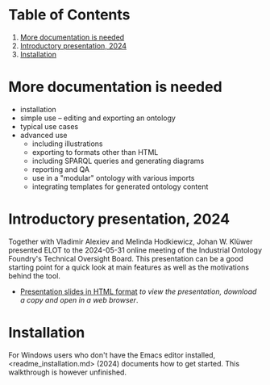 
# Table of Contents

1.  [More documentation is needed](#org5ed4ae6)
2.  [Introductory presentation, 2024](#org77ddaa8)
3.  [Installation](#org5aa2c43)



<a id="org5ed4ae6"></a>

# More documentation is needed

-   installation
-   simple use &#x2013; editing and exporting an ontology
-   typical use cases
-   advanced use
    -   including illustrations
    -   exporting to formats other than HTML
    -   including SPARQL queries and generating diagrams
    -   reporting and QA
    -   use in a "modular" ontology with various imports
    -   integrating templates for generated ontology content


<a id="org77ddaa8"></a>

# Introductory presentation, 2024

Together with Vladimir Alexiev and Melinda Hodkiewicz, Johan W. Klüwer presented ELOT to the 2024-05-31 online meeting of the Industrial Ontology Foundry's Technical Oversight Board.
This presentation can be a good starting point for a quick look at main features as well as the motivations behind the tool.

-   [Presentation slides in HTML format](20240525T181908--elot-presented-to-iof-tob__elot_emacs_iof.html) *to view the presentation, download a copy and open in a web browser*.


<a id="org5aa2c43"></a>

# Installation

For Windows users who don't have the Emacs editor installed, <readme_installation.md> (2024) documents how to get started. This walkthrough is however unfinished.

